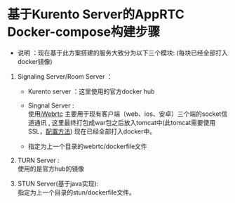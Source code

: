 # 基于Kurento Server的AppRTC Docker-compose构建步骤  

- 说明 ：现在基于此方案搭建的服务大致分为以下三个模块: (每块已经全部打入docker镜像)  

1. Signaling Server/Room Server ：
    - Kurento server ：这里使用的官方docker hub 
    - Singnal Server :   
      使用[jWebrtc](https://github.com/inspiraluna/AppRTC-Kurento)
      主要用于现有客户端（web、ios、安卓）三个端的socket信道通讯 , 这里最终打包成war包之后放入tomcat中(此tomcat需要使用SSL，[配置方法](https://www.oschina.net/question/12_23148))
      现在已经全部打入docker中。

    - 指定为上一个目录的webrtc/dockerfile文件

2. TURN Server :    
使用的是官方hub的镜像  

3. STUN Server(基于java实现):  
指定为上一个目录的stun/dockerfile文件。

